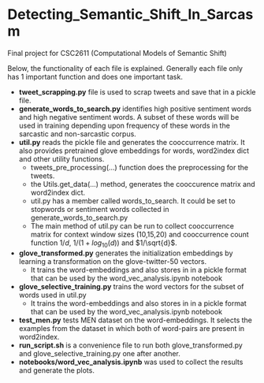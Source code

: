 # Detecting_Semantic_Shift_In_Sarcasm
Final project for CSC2611 (Computational Models of Semantic Shift)

Below, the functionality of each file is explained. Generally each file only has 1 important function and does one important task.

- **tweet_scrapping.py** file is used to scrap tweets and save that in a pickle file.
- **generate_words_to_search.py** identifies high positive sentiment words and high negative sentiment words. A subset of these words will be used in training depending upon frequency of these words in the sarcastic and non-sarcastic corpus.
- **util.py** reads the pickle file and generates the cooccurrence matrix. It also provides pretrained glove embeddings for words, word2index dict and other utility functions.
  + tweets_pre_processing(...) function does the preprocessing for the tweets.
  + the Utils.get_data(...) method, generates the cooccurence matrix and word2index dict.
  + util.py has a member called words_to_search. It could be set to stopwords or sentiment words collected in generate_words_to_search.py
  + The main method of util.py can be run to collect cooccurrence matrix for context window sizes (10,15,20) and cooccurrence count function $1/d$, $1/(1+log_{10}(d))$ and $1/\sqrt{d}$. 
- **glove_transformed.py** generates the initialization embeddings by learning a transformation on the glove-twitter-50 vectors.
  + It trains the word-embeddings and also stores in in a pickle format that can be used by the word_vec_analysis.ipynb notebook 
- **glove_selective_training.py** trains the word vectors for the subset of words used in util.py
  + It trains the word-embeddings and also stores in in a pickle format that can be used by the word_vec_analysis.ipynb notebook
- **test_men.py** tests MEN dataset on the word-embeddings. It selects the examples from the dataset in which both of word-pairs are present in word2index. 
- **run_script.sh** is a convenience file to run both glove_transformed.py and glove_selective_training.py one after another.
- **notebooks/word_vec_analysis.ipynb** was used to collect the results and generate the plots.
